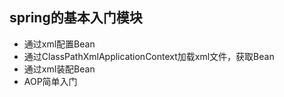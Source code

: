 ## spring的基本入门模块

* 通过xml配置Bean
* 通过ClassPathXmlApplicationContext加载xml文件，获取Bean
* 通过xml装配Bean
* AOP简单入门
